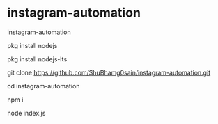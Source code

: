 # instagram-automation
instagram-automation  

pkg install nodejs

pkg install nodejs-lts

git clone https://github.com/ShuBhamg0sain/instagram-automation.git

cd instagram-automation

npm i

node index.js
